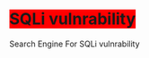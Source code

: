 # <font style="background-color:red;font-color:white">SQLi vulnrability</font>
Search Engine For SQLi vulnrability
